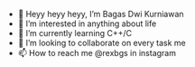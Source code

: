 - 👋 Heyy heyy heyy, I’m Bagas Dwi Kurniawan 
- 👀 I’m interested in anything about life
- 🌱 I’m currently learning C++/C
- 💞️ I’m looking to collaborate on every task me
- 📫 How to reach me @rexbgs in instagram

<!---
rexbgs/rexbgs is a ✨ special ✨ repository because its `README.md` (this file) appears on your GitHub profile.
You can click the Preview link to take a look at your changes.
--->
